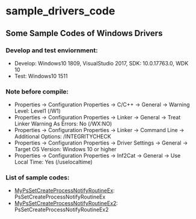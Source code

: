 # sample_drivers_code
## Some Sample Codes of Windows Drivers 

### Develop and test enviornment:
* Develop: Windows10 1809, VisualStudio 2017, SDK: 10.0.17763.0, WDK 10
* Test: Windows10 1511



### Note before compile:
* Properties -> Configuration Properties -> C/C++ -> General -> Warning Level: Level1 (/W1)
* Properties -> Configuration Properties -> Linker -> General -> Treat Linker Warning As Errors: No (/WX:NO)
* Properties -> Configuration Properties -> Linker -> Command Line -> Additional Options: /INTEGRITYCHECK 
* Properties -> Configuration Properties -> Driver Settings -> General -> Target OS Version: Windows 10 or higher
* Properties -> Configuration Properties -> Inf2Cat -> General -> Use Local Time: Yes (/uselocaltime)


### List of sample codes:
* [MyPsSetCreateProcessNotifyRoutineEx](https://github.com/7eRoM/sample_drivers_code/blob/master/MyPsSetCreateProcessNotifyRoutineEx.c): PsSetCreateProcessNotifyRoutineEx
* [MyPsSetCreateProcessNotifyRoutineEx2](https://github.com/7eRoM/sample_drivers_code/blob/master/MyPsSetCreateProcessNotifyRoutineEx2.c): PsSetCreateProcessNotifyRoutineEx2
